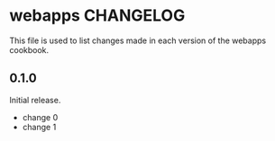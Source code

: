 # webapps CHANGELOG

This file is used to list changes made in each version of the webapps cookbook.

## 0.1.0

Initial release.

- change 0
- change 1
